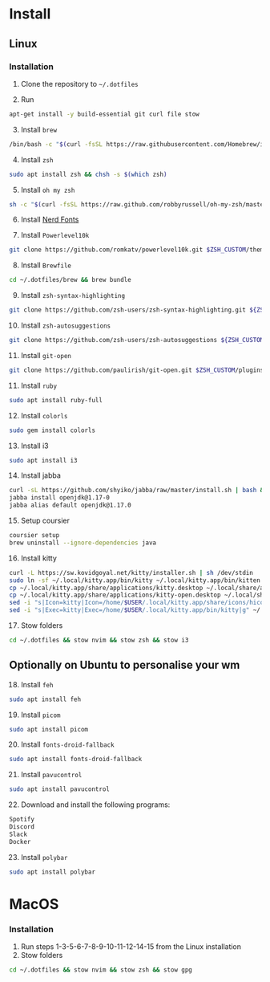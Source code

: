 # Install

## Linux

### Installation
1. Clone the repository to `~/.dotfiles`

2. Run

```bash
apt-get install -y build-essential git curl file stow
```

3. Install `brew`

```bash
/bin/bash -c "$(curl -fsSL https://raw.githubusercontent.com/Homebrew/install/HEAD/install.sh)"
```

4. Install `zsh`

```bash
sudo apt install zsh && chsh -s $(which zsh)
```

5. Install `oh my zsh`

```bash
sh -c "$(curl -fsSL https://raw.github.com/robbyrussell/oh-my-zsh/master/tools/install.sh)"
```

6. Install [Nerd Fonts](https://github.com/ryanoasis/nerd-fonts/releases/download/v3.0.2/FiraCode.zip)

7. Install `Powerlevel10k`

```bash
git clone https://github.com/romkatv/powerlevel10k.git $ZSH_CUSTOM/themes/powerlevel10k
```

8. Install `Brewfile`

```bash
cd ~/.dotfiles/brew && brew bundle
```

9. Install `zsh-syntax-highlighting`

```bash
git clone https://github.com/zsh-users/zsh-syntax-highlighting.git ${ZSH_CUSTOM:-~/.oh-my-zsh/custom}/plugins/zsh-syntax-highlighting
```

10. Install `zsh-autosuggestions`

```bash
git clone https://github.com/zsh-users/zsh-autosuggestions ${ZSH_CUSTOM:-~/.oh-my-zsh/custom}/plugins/zsh-autosuggestions
```

11. Install `git-open`

```bash
git clone https://github.com/paulirish/git-open.git $ZSH_CUSTOM/plugins/git-open
```

11. Install `ruby`

```bash
sudo apt install ruby-full
```

12. Install `colorls`

```bash
sudo gem install colorls
```

13. Install i3

```bash
sudo apt install i3
```

14. Install jabba

```bash
curl -sL https://github.com/shyiko/jabba/raw/master/install.sh | bash && . ~/.jabba/jabba.sh
jabba install openjdk@1.17-0
jabba alias default openjdk@1.17.0
```

15. Setup coursier

```bash
coursier setup
brew uninstall --ignore-dependencies java
```

16. Install kitty

```bash
curl -L https://sw.kovidgoyal.net/kitty/installer.sh | sh /dev/stdin
sudo ln -sf ~/.local/kitty.app/bin/kitty ~/.local/kitty.app/bin/kitten /usr/local/sbin/
cp ~/.local/kitty.app/share/applications/kitty.desktop ~/.local/share/applications/
cp ~/.local/kitty.app/share/applications/kitty-open.desktop ~/.local/share/applications/
sed -i "s|Icon=kitty|Icon=/home/$USER/.local/kitty.app/share/icons/hicolor/256x256/apps/kitty.png|g" ~/.local/share/applications/kitty*.desktop
sed -i "s|Exec=kitty|Exec=/home/$USER/.local/kitty.app/bin/kitty|g" ~/.local/share/applications/kitty*.desktop

```
17. Stow folders

```bash
cd ~/.dotfiles && stow nvim && stow zsh && stow i3
```


## Optionally on Ubuntu to personalise your wm

18. Install `feh`

```bash
sudo apt install feh
```

19. Install `picom`

```bash
sudo apt install picom
```

20. Install `fonts-droid-fallback`

```bash
sudo apt install fonts-droid-fallback
```

21. Install `pavucontrol`

```bash
sudo apt install pavucontrol
```

22. Download and install the following programs:

```bash
Spotify
Discord
Slack
Docker
```

23. Install `polybar`

```bash
sudo apt install polybar
```

# MacOS

### Installation

1. Run steps 1-3-5-6-7-8-9-10-11-12-14-15 from the Linux installation
2. Stow folders

```bash
cd ~/.dotfiles && stow nvim && stow zsh && stow gpg
```
